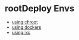 # rootDeploy Envs

* [using chroot](./chroots/readme.md)
* [using dockers](./dockers/readme.md)
* [using lxc](./lxcInfra/readme.md)